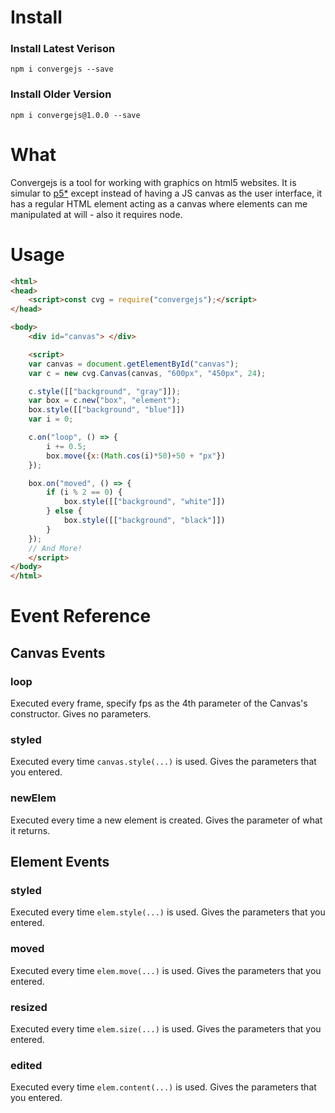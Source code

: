 # Install
### Install Latest Verison
```
npm i convergejs --save
```
### Install Older Version
```
npm i convergejs@1.0.0 --save
```

# What

Convergejs is a tool for working with graphics on html5 websites. It is simular to [p5*][1] except instead of having a JS canvas as the user interface, it has a regular HTML element acting as a canvas where elements can me manipulated at will - also it requires node.

# Usage

```html
<html>
<head>
	<script>const cvg = require("convergejs");</script>
</head>

<body>
	<div id="canvas"> </div>

	<script>
	var canvas = document.getElementById("canvas");
	var c = new cvg.Canvas(canvas, "600px", "450px", 24);

	c.style([["background", "gray"]]);
	var box = c.new("box", "element");
	box.style([["background", "blue"]])
	var i = 0;

	c.on("loop", () => {
		i += 0.5;
		box.move({x:(Math.cos(i)*50)+50 + "px"})
	});

	box.on("moved", () => {
		if (i % 2 == 0) {
			box.style([["background", "white"]])
		} else {
			box.style([["background", "black"]])
		}
	});
	// And More!
	</script>
</body>
</html>
```

# Event Reference
## Canvas Events
### loop
Executed every frame, specify fps as the 4th parameter of the Canvas's constructor. Gives no parameters.
### styled
Executed every time `canvas.style(...)` is used. Gives the parameters that you entered.
### newElem
Executed every time a new element is created. Gives the parameter of what it returns.
## Element Events
### styled
Executed every time `elem.style(...)` is used. Gives the parameters that you entered.
### moved
Executed every time `elem.move(...)` is used. Gives the parameters that you entered.
### resized
Executed every time `elem.size(...)` is used. Gives the parameters that you entered.
### edited
Executed every time `elem.content(...)` is used. Gives the parameters that you entered.

[1]: https://p5js.org/